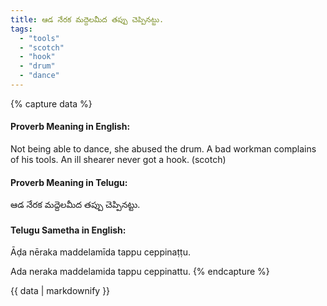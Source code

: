 ```yaml
---
title: ఆడ నేరక మద్దెలమీద తప్పు చెప్పినట్టు.
tags:
  - "tools"
  - "scotch"
  - "hook"
  - "drum"
  - "dance"
---
```


{% capture data %}
#### Proverb Meaning in English:
Not being able to dance, she abused the drum.
A bad workman complains of his tools.
An ill shearer never got a hook. (scotch)

#### Proverb Meaning in Telugu:
ఆడ నేరక మద్దెలమీద తప్పు చెప్పినట్టు.

#### Telugu Sametha in English:
Āḍa nēraka maddelamīda tappu ceppinaṭṭu.

Ada neraka maddelamida tappu ceppinattu.
{% endcapture %}

{{ data | markdownify }}

